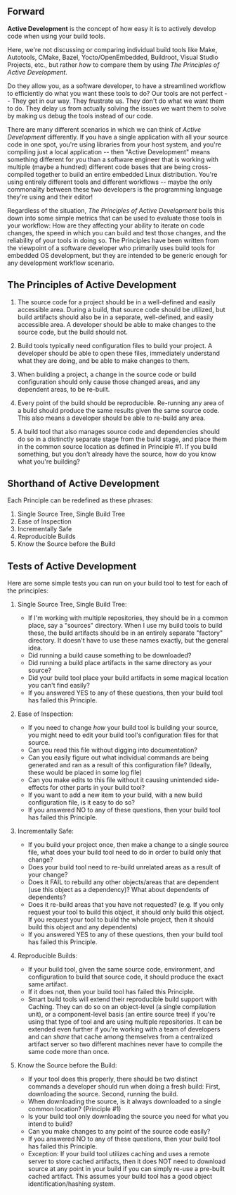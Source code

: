 ## Forward

**Active Development** is the concept of how easy it is to actively develop code when using your build tools.

Here, we're not discussing or comparing individual build tools like Make, Autotools, CMake, Bazel, Yocto/OpenEmbedded, Buildroot, Visual Studio Projects, etc., but rather _how_ to compare them by using _The Principles of Active Development_. 

Do they allow you, as a software developer, to have a streamlined workflow to efficiently do what you want these tools to do?  Our tools are not perfect -- They get in our way.  They frustrate us.  They don't do what we want them to do.  They delay us from actually solving the issues we want them to solve by making us debug the tools instead of our code.

There are many different scenarios in which we can think of _Active Development_ differently.  If you have a single application with all your source code in one spot, you're using libraries from your host system, and you're compiling just a local application -- then "Active Development" means something different for you than a software engineer that is working with multiple (maybe a hundred) different code bases that are being cross-compiled together to build an entire embedded Linux distribution.  You're using entirely different tools and different workflows -- maybe the only commonality between these two developers is the programming language they're using and their editor! 

Regardless of the situation, _The Principles of Active Development_ boils this down into some simple metrics that can be used to evaluate those tools in your workflow: How are they affecting your ability to iterate on code changes, the speed in which you can build and test those changes, and the reliability of your tools in doing so.  The Principles have been written from the viewpoint of a software developer who primarily uses build tools for embedded OS development, but they are intended to be generic enough for any development workflow scenario.

## The Principles of Active Development

1) The source code for a project should be in a well-defined and easily accessible area.  During a build, that source code should be utilized, but build artifacts should also be in a separate, well-defined, and easily accessible area.  A developer should be able to make changes to the source code, but the build should not.

2) Build tools typically need configuration files to build your project.  A developer should be able to open these files, immediately understand what they are doing, and be able to make changes to them.

3) When building a project, a change in the source code or build configuration should only cause those changed areas, and any dependent areas, to be re-built.

4) Every point of the build should be reproducible.  Re-running any area of a build should produce the same results given the same source code.  This also means a developer should be able to re-build any area.

5) A build tool that also manages source code and dependencies should do so in a distinctly separate stage from the build stage, and place them in the common source location as defined in Principle #1. If you build something, but you don't already have the source, how do you know what you're building?


## Shorthand of Active Development

Each Principle can be redefined as these phrases:

1) Single Source Tree, Single Build Tree
2) Ease of Inspection
3) Incrementally Safe
4) Reproducible Builds
5) Know the Source before the Build

## Tests of Active Development

Here are some simple tests you can run on your build tool to test for each of the principles:

1) Single Source Tree, Single Build Tree:

    * If I'm working with multiple repositories, they should be in a common place, say a "sources" directory.  When I use my build tools to build these, the build artifacts should be in an entirely separate "factory" directory.  It doesn't have to use these names exactly, but the general idea.
    * Did running a build cause something to be downloaded?
    * Did running a build place artifacts in the same directory as your source?
    * Did your build tool place your build artifacts in some magical location you can't find easily?
    * If you answered YES to any of these questions, then your build tool has failed this Principle.


2) Ease of Inspection:

    * If you need to change _how_ your build tool is building your source, you might need to edit your build tool's configuration files for that source.
    * Can you read this file without digging into documentation?
    * Can you easily figure out what individual commands are being generated and ran as a result of this configuration file?  (Ideally, these would be placed in some log file)
    * Can you make edits to this file without it causing unintended side-effects for other parts in your build tool?
    * If you want to add a new item to your build, with a new build configuration file, is it easy to do so?
    * If you answered NO to any of these questions, then your build tool has failed this Principle.


3) Incrementally Safe:

    * If you build your project once, then make a change to a single source file, what does your build tool need to do in order to build only that change?
    * Does your build tool need to re-build unrelated areas as a result of your change?
    * Does it FAIL to rebuild any other objects/areas that are dependent (use this object as a dependency)?  What about dependents of dependents?
    * Does it re-build areas that you have not requested? (e.g. If you only request your tool to build this object, it should only build this object. If you request your tool to build the whole project, then it should build this object and any dependents)
    * If you answered YES to any of these questions, then your build tool has failed this Principle.

4) Reproducible Builds:

    * If your build tool, given the same source code, environment, and configuration to build that source code, it should produce the exact same artifact.
    * If it does not, then your build tool has failed this Principle.
    * Smart build tools will extend their reproducible build support with Caching. They can do so on an object-level (a single compilation unit), or a component-level basis (an entire source tree) if you're using that type of tool and are using multiple repositories.  It can be extended even further if you're working with a team of developers and can _share_ that cache among themselves from a centralized artifact server so two different machines never have to compile the same code more than once.

5) Know the Source before the Build:

    * If your tool does this properly, there should be two distinct commands a developer should run when doing a fresh build:  First, downloading the source.  Second, running the build.
    * When downloading the source, is it always downloaded to a single common location? (Principle #1)
    * Is your build tool only downloading the source you need for what you intend to build?
    * Can you make changes to any point of the source code easily?
    * If you answered NO to any of these questions, then your build tool has failed this Principle.
    * Exception: If your build tool utilizes caching and uses a remote server to store cached artifacts, then it does NOT need to download source at any point in your build if you can simply re-use a pre-built cached artifact. This assumes your build tool has a good object identification/hashing system.

